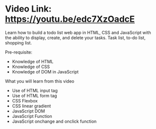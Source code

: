 # Video Link: https://youtu.be/edc7XzOadcE

Learn how to build a todo list web app in HTML, CSS and JavaScript with the ability to display, create, and delete your tasks. Task list, to-do list, shopping list.

Pre-requisite:
- Knowledge of HTML
- Knowledge of CSS
- Knowledge of DOM in JavaScript

What you will learn from this video
- Use of HTML input tag
- Use of HTML form tag
- CSS Flexbox
- CSS linear gradient
- JavaScript DOM
- JavaScript Function
- JavaScript onchange and onclick function